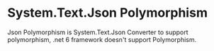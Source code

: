 # System.Text.Json Polymorphism
Json Polymorphism is System.Text.Json Converter to support polymorphism, .net 6 framework doesn't support Polymorphism.
